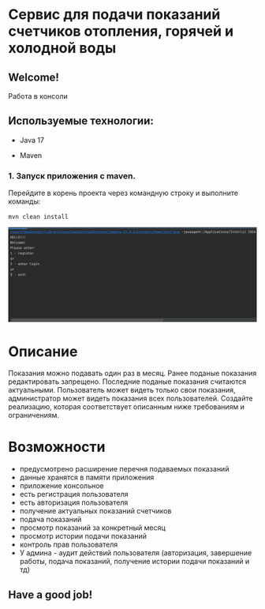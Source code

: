 # Сервис для подачи показаний счетчиков отопления, горячей и холодной воды

## Welcome!

Работа в консоли

## Используемые технологии:

* Java 17

* Maven

### 1. Запуск приложения с maven.
Перейдите в корень проекта через командную строку и выполните команды:

```
mvn clean install
``` 

![image](images/1.png)

# Описание
Показания можно подавать один раз в месяц.
Ранее поданые показания редактировать запрещено.
Последние поданые показания считаются актуальными.
Пользователь может видеть только свои показания, администратор может видеть показания всех пользователей.
Создайте реализацию, которая соответствует описанным ниже требованиям и ограничениям.

# Возможности
- предусмотрено расширение перечня подаваемых показаний
- данные хранятся в памяти приложения
- приложение консольное
- есть регистрация пользователя
- есть авторизация пользователя
- получение актуальных показаний счетчиков
-  подача показаний
- просмотр показаний за конкретный месяц
- просмотр истории подачи показаний
- контроль прав пользователя
- У админа - аудит действий пользователя (авторизация, завершение работы, подача показаний, получение истории подачи показаний и тд)

## Have a good job!
